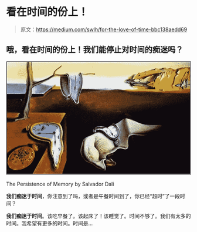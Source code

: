 # 看在时间的份上！

> 原文：<https://medium.com/swlh/for-the-love-of-time-bbc138aedd69>

## 哦，看在时间的份上！我们能停止对时间的痴迷吗？

![](img/f6d72bc7020d1519b47583deff1308e6.png)

The Persistence of Memory by Salvador Dali

**我们痴迷于时间**，你注意到了吗，或者是午餐时间到了，你已经“超时”了一段时间？

**我们痴迷于时间**。该吃早餐了。该起床了！该睡觉了。时间不够了。我们有太多的时间。我希望有更多的时间。时间是…